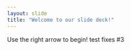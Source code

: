```yaml
---
layout: slide
title: "Welcome to our slide deck!"
---
```


Use the right arrow to begin!
test
fixes #3
